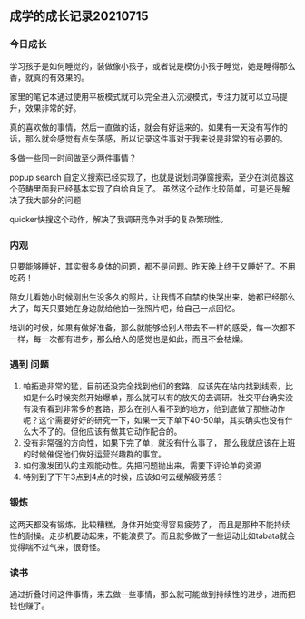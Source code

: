 ## 成学的成长记录20210715

### 今日成长

学习孩子是如何睡觉的，装做像小孩子，或者说是模仿小孩子睡觉，她是睡得那么香，就真的有效果的。

家里的笔记本通过使用平板模式就可以完全进入沉浸模式，专注力就可以立马提升，效果非常的好。

真的喜欢做的事情，然后一直做的话，就会有好运来的。如果有一天没有写作的话，那么就会感觉有点失落感，所以记录这件事对于我来说是非常的有必要的。

多做一些同一时间做至少两件事情？

popup search 自定义搜索已经实现了，也就是说划词弹窗搜索，至少在浏览器这个范畴里面我已经基本实现了自给自足了。 虽然这个动作比较简单，可是还是解决了我大部分的问题

quicker快搜这个动作，解决了我调研竞争对手的复杂繁琐性。

### 内观

只要能够睡好，其实很多身体的问题，都不是问题。昨天晚上终于又睡好了。不用吃药！

陪女儿看她小时候刚出生没多久的照片，让我情不自禁的快哭出来，她都已经那么大了，每天只要她在身边就给他拍一张照片吧，给自己一点回忆。

培训的时候，如果有做好准备，那么就能够给别人带去不一样的感受，每一次都不一样，每一次都有进步，那么给人的感觉也是如此，而且不会枯燥。

### 遇到 问题

1. 帕拓逊非常的猛，目前还没完全找到他们的套路，应该先在站内找到线索，比如是什么时候突然开始爆单，那么就可以有的放矢的去调研。社交平台确实没有没有看到非常多的套路，那么在别人看不到的地方，他到底做了那些动作呢？这个需要好好的研究一下，如果一天下单下40-50单，其实确实也没有什么大不了的。但他应该有做其它动作配合的。
2. 没有非常强的方向性，如果下完了单，就没有什么事了， 那么我就应该在上班的时候催促他们做好运营兴趣群的事宜。
3. 如何激发团队的主观能动性。先把问题抛出来，需要下评论单的资源
4. 特别到了下午3点到4点的时候，应该如何去缓解疲劳感？

### 锻炼

这两天都没有锻炼，比较糟糕，身体开始变得容易疲劳了， 而且是那种不能持续性的耐操。走步机要动起来，不能浪费了。而且就多做了一些运动比如tabata就会觉得喘不过气来，很奇怪。

### 读书

通过折叠时间这件事情，来去做一些事情，那么就可能做到持续性的进步，进而把钱也赚了。